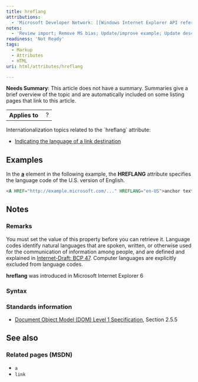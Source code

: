 ```yaml
---
title: hreflang
attributions:
  - 'Microsoft Developer Network: [[Windows Internet Explorer API reference](http://msdn.microsoft.com/en-us/library/ie/hh828809%28v=vs.85%29.aspx) Article]'
notes:
  - 'Review import; Remove MS bias; Update/improve example; Update descriptions; Fix lists & compatibility info'
readiness: 'Not Ready'
tags:
  - Markup
  - Attributes
  - HTML
uri: html/attributes/hreflang

---
```

**Needs Summary**: This article does not have a summary. Summaries give a brief overview of the topic and are automatically included on some listing pages that link to this article.

<table class="wikitable">
<tr>
<th>
Applies to

</th>
<td>
 ?

</td>
</tr>
</table>
Internationalization topics related to the `hreflang` attribute:

-   [Indicating the language of a link destination](http://www.w3.org/International/techniques/authoring-html#linkdestination)

## <span>Examples</span>

In the [**a**](/html/elements/a) element in the following example, the **HREFLANG** attribute specifies the language code of the U.S. version of English.

``` html
<A HREF="http://example.microsoft.com/..." HREFLANG="en-US">anchor text</A>
```

## <span>Notes</span>

### <span>Remarks</span>

You must set the value of this property before you can retrieve it. Language codes identify natural languages that are spoken, written, or otherwise used for the communication of information among people, and are defined and explained in [Internet-Draft: BCP 47](http://www.rfc-editor.org/rfc/bcp/bcp47.txt). Computer languages are explicitly excluded from language codes.

**hreflang** was introduced in Microsoft Internet Explorer 6

### <span>Syntax</span>

### <span>Standards information</span>

-   [Document Object Model (DOM) Level 1 Specification](http://go.microsoft.com/fwlink/p/?linkid=161725), Section 2.5.5

## <span>See also</span>

### <span>Related pages (MSDN)</span>

-   `a`
-   `link`
